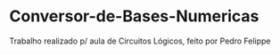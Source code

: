 # Conversor-de-Bases-Numericas
Trabalho realizado p/ aula de Circuitos Lógicos, feito por Pedro Felippe
